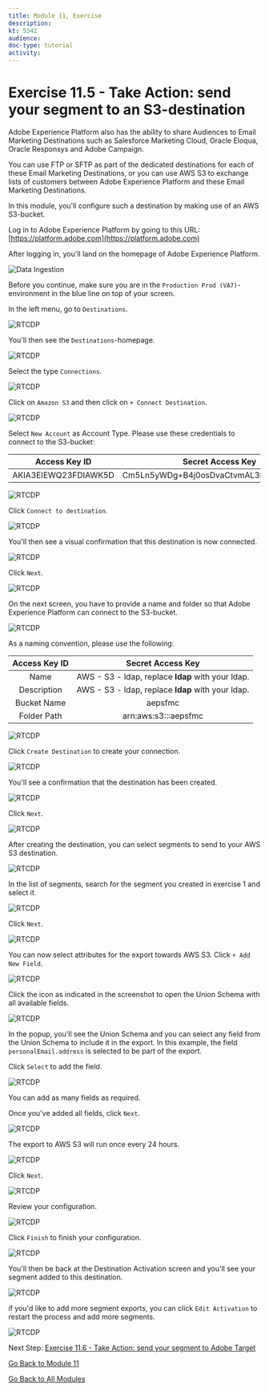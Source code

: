 ```yaml
---
title: Module 11, Exercise
description: 
kt: 5342
audience: 
doc-type: tutorial
activity: 
---
```


# Exercise 11.5 - Take Action: send your segment to an S3-destination

Adobe Experience Platform also has the ability to share Audiences to Email Marketing Destinations such as Salesforce Marketing Cloud, Oracle Eloqua, Oracle Responsys and Adobe Campaign.

You can use FTP or SFTP as part of the dedicated destinations for each of these Email Marketing Destinations, or you can use AWS S3 to exchange lists of customers between Adobe Experience Platform and these Email Marketing Destinations.

In this module, you'll configure such a destination by making use of an AWS S3-bucket.

Log in to Adobe Experience Platform by going to this URL: [https://platform.adobe.com](https://platform.adobe.com)

After logging in, you'll land on the homepage of Adobe Experience Platform.

![Data Ingestion](./images/home.png)

Before you continue, make sure you are in the ``Production Prod (VA7)``-environment in the blue line on top of your screen.

In the left menu, go to ``Destinations``.

![RTCDP](./images/rtcdpmenudest.png)

You'll then see the ``Destinations``-homepage.

![RTCDP](./images/rtcdp.png)

Select the type ``Connections``.

![RTCDP](./images/rtcdp2.png)

Click on ``Amazon S3`` and then click on ``+ Connect Destination``.

![RTCDP](./images/rtcdpsf.png)

Select ``New Account`` as Account Type. Please use these credentials to connect to the S3-bucket:

| Access Key ID             | Secret Access Key             |
|:-----------------------:| :-----------------------:|
| AKIA3EIEWQ23FDIAWK5D |Cm5Ln5yWDg+B4j0osDvaCtvmAL3EdXAF38jiSfvo|

![RTCDP](./images/rtcdpsfs3.png)

Click ``Connect to destination``.

![RTCDP](./images/rtcdpsfs3connect.png)

You'll then see a visual confirmation that this destination is now connected.

![RTCDP](./images/rtcdpsfs3connected.png)

Click ``Next``.

![RTCDP](./images/next.png)

On the next screen, you have to provide a name and folder so that Adobe Experience Platform can connect to the S3-bucket.

![RTCDP](./images/rtcdpsfs3connect1.png)

As a naming convention, please use the following:

| Access Key ID             | Secret Access Key             |
|:-----------------------:| :-----------------------:|
| Name |AWS - S3 - ldap, replace **ldap** with your ldap.|
| Description |AWS - S3 - ldap, replace **ldap** with your ldap.|
| Bucket Name |aepsfmc|
| Folder Path |arn:aws:s3:::aepsfmc|

![RTCDP](./images/rtcdpsfs3connect2.png)

Click ``Create Destination`` to create your connection.

![RTCDP](./images/rtcdpsfs3connect2create.png)

You'll see a confirmation that the destination has been created.

![RTCDP](./images/rtcdpsfs3connect2created.png)

Click ``Next``.

![RTCDP](./images/next.png)

After creating the destination, you can select segments to send to your AWS S3 destination.

![RTCDP](./images/rtcdpsfs3connect2created1.png)

In the list of segments, search for the segment you created in exercise 1 and select it.

![RTCDP](./images/s3a.png)

Click ``Next``.

![RTCDP](./images/s3b.png)

You can now select attributes for the export towards AWS S3. Click ``+ Add New Field``.

![RTCDP](./images/s3c.png)

Click the icon as indicated in the screenshot to open the Union Schema with all available fields.

![RTCDP](./images/s3d.png)

In the popup, you'll see the Union Schema and you can select any field from the Union Schema to include it in the export. In this example, the field ``personalEmail.address`` is selected to be part of the export.

Click ``Select`` to add the field.

![RTCDP](./images/s3e.png)

You can add as many fields as required.

Once you've added all fields, click ``Next``.

![RTCDP](./images/s3b.png)

The export to AWS S3 will run once every 24 hours.

![RTCDP](./images/s3f.png)

Click ``Next``.

![RTCDP](./images/s3b.png)

Review your configuration.

![RTCDP](./images/s3g.png)

Click ``Finish`` to finish your configuration.

![RTCDP](./images/s3i.png)

You'll then be back at the Destination Activation screen and you'll see your segment added to this destination.

![RTCDP](./images/s3j.png)

if you'd like to add more segment exports, you can click ``Edit Activation`` to restart the process and add more segments.

![RTCDP](./images/s3k.png)

Next Step: [Exercise 11.6 - Take Action: send your segment to Adobe Target](./ex6.md)

[Go Back to Module 11](./README.md)

[Go Back to All Modules](../../README.md)
